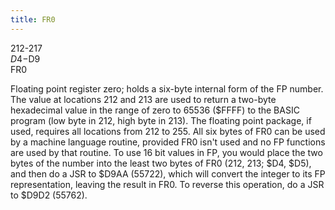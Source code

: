 ```yaml
---
title: FR0
---
```

212-217  
$D4-$D9  
FR0  
  
Floating point register zero; holds a six-byte internal form of the FP number. The value at locations 212 and 213 are used to return a two-byte hexadecimal value in the range of zero to 65536 ($FFFF) to the BASIC program (low byte in 212, high byte in 213). The floating point package, if used, requires all locations from 212 to 255. All six bytes of FR0 can be used by a machine language routine, provided FR0 isn't used and no FP functions are used by that routine. To use 16 bit values in FP, you would place the two bytes of the number into the least two bytes of FR0 (212, 213; $D4, $D5), and then do a JSR to $D9AA (55722), which will convert the integer to its FP representation, leaving the result in FR0. To reverse this operation, do a JSR to $D9D2 (55762).  
